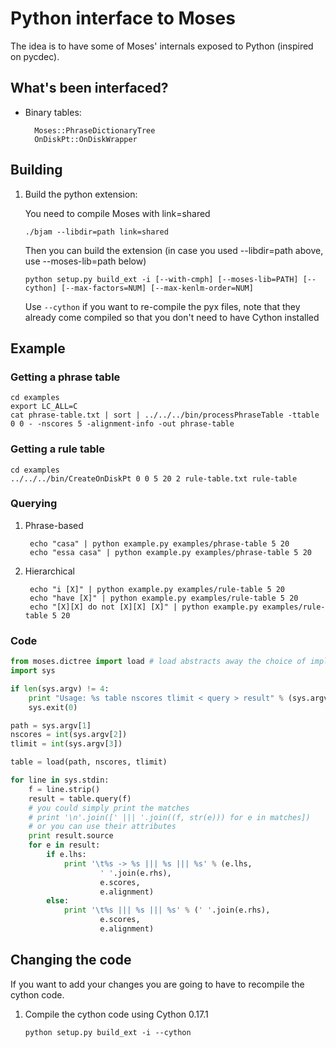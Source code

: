 # Python interface to Moses

The idea is to have some of Moses' internals exposed to Python (inspired on pycdec).

## What's been interfaced?

* Binary tables:

        Moses::PhraseDictionaryTree
        OnDiskPt::OnDiskWrapper

## Building

1.  Build the python extension: 

    You need to compile Moses with link=shared

        ./bjam --libdir=path link=shared

    Then you can build the extension (in case you used --libdir=path above, use --moses-lib=path below) 

        python setup.py build_ext -i [--with-cmph] [--moses-lib=PATH] [--cython] [--max-factors=NUM] [--max-kenlm-order=NUM]

    Use `--cython` if you want to re-compile the pyx files, note that they already come compiled so that you don't need to have Cython installed 

## Example

### Getting a phrase table

    cd examples
    export LC_ALL=C
    cat phrase-table.txt | sort | ../../../bin/processPhraseTable -ttable 0 0 - -nscores 5 -alignment-info -out phrase-table

### Getting a rule table

    cd examples
    ../../../bin/CreateOnDiskPt 0 0 5 20 2 rule-table.txt rule-table

### Querying

1. Phrase-based
    
        echo "casa" | python example.py examples/phrase-table 5 20
        echo "essa casa" | python example.py examples/phrase-table 5 20

2. Hierarchical

        echo "i [X]" | python example.py examples/rule-table 5 20
        echo "have [X]" | python example.py examples/rule-table 5 20
        echo "[X][X] do not [X][X] [X]" | python example.py examples/rule-table 5 20

### Code

```python
from moses.dictree import load # load abstracts away the choice of implementation by checking the available files
import sys

if len(sys.argv) != 4:
    print "Usage: %s table nscores tlimit < query > result" % (sys.argv[0])
    sys.exit(0)

path = sys.argv[1]
nscores = int(sys.argv[2])
tlimit = int(sys.argv[3])

table = load(path, nscores, tlimit)

for line in sys.stdin:
    f = line.strip()
    result = table.query(f)
    # you could simply print the matches
    # print '\n'.join([' ||| '.join((f, str(e))) for e in matches])
    # or you can use their attributes
    print result.source
    for e in result:
        if e.lhs:
            print '\t%s -> %s ||| %s ||| %s' % (e.lhs, 
                    ' '.join(e.rhs), 
                    e.scores, 
                    e.alignment)
        else:
            print '\t%s ||| %s ||| %s' % (' '.join(e.rhs), 
                    e.scores, 
                    e.alignment)
```


## Changing the code

If you want to add your changes you are going to have to recompile the cython code.

1.  Compile the cython code using Cython 0.17.1

    
        python setup.py build_ext -i --cython
 

